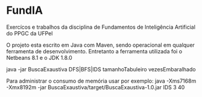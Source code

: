 # FundIA
Exercícos e trabalhos da disciplina de Fundamentos de Inteligência Artificial do PPGC da UFPel

O projeto esta escrito em Java com Maven, sendo operacional em qualquer ferramenta de desenvolvimento. Entretanto a 
ferramenta utilizada foi o Netbeans 8.1 e o JDK 1.8.0


java -jar BuscaExaustiva DFS|BFS|IDS tamanhoTabuleiro vezesEmbaralhado


Para administrar o consumo de memória usar por exemplo:
      java -Xms7168m -Xmx8192m -jar BuscaExaustiva/target/BuscaExaustiva-1.0.jar IDS 3 40
